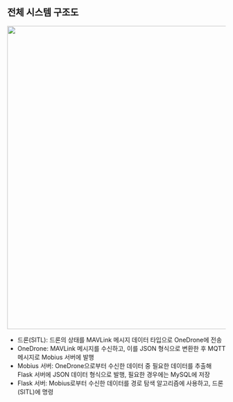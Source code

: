 ## 전체 시스템 구조도
<img src="https://github.com/user-attachments/assets/77439eac-6737-4c6f-8770-8e43c1038651" width="700"/>

* 드론(SITL): 드론의 상태를 MAVLink 메시지 데이터 타입으로 OneDrone에 전송
* OneDrone: MAVLink 메시지를 수신하고, 이를 JSON 형식으로 변환한 후 MQTT 메시지로 Mobius 서버에 발행
* Mobius 서버: OneDrone으로부터 수신한 데이터 중 필요한 데이터를 추출해 Flask 서버에 JSON 데이터 형식으로 발행, 필요한 경우에는 MySQL에 저장
* Flask 서버: Mobius로부터 수신한 데이터를 경로 탐색 알고리즘에 사용하고, 드론(SITL)에 명령
